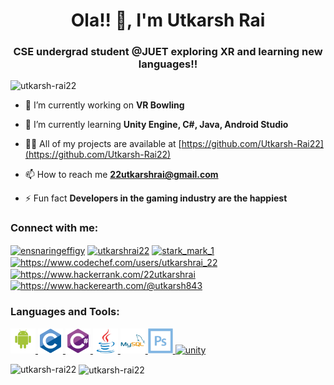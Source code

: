 <h1 align="center">Ola!! 👋, I'm Utkarsh Rai</h1>
<h3 align="center">CSE undergrad student @JUET exploring XR and learning new languages!!</h3>

<p align="left"> <img src="https://komarev.com/ghpvc/?username=utkarsh-rai22&label=Profile%20views&color=0e75b6&style=flat" alt="utkarsh-rai22" /> </p>

- 🔭 I’m currently working on **VR Bowling**

- 🌱 I’m currently learning **Unity Engine, C#, Java, Android Studio**

- 👨‍💻 All of my projects are available at [https://github.com/Utkarsh-Rai22](https://github.com/Utkarsh-Rai22)

- 📫 How to reach me **22utkarshrai@gmail.com**

- ⚡ Fun fact **Developers in the gaming industry are the happiest**

<h3 align="left">Connect with me:</h3>
<p align="left">
<a href="https://twitter.com/ensnaringeffigy" target="blank"><img align="center" src="https://raw.githubusercontent.com/rahuldkjain/github-profile-readme-generator/master/src/images/icons/Social/twitter.svg" alt="ensnaringeffigy" height="30" width="40" /></a>
<a href="https://linkedin.com/in/utkarshrai22" target="blank"><img align="center" src="https://raw.githubusercontent.com/rahuldkjain/github-profile-readme-generator/master/src/images/icons/Social/linked-in-alt.svg" alt="utkarshrai22" height="30" width="40" /></a>
<a href="https://instagram.com/stark_mark_1" target="blank"><img align="center" src="https://raw.githubusercontent.com/rahuldkjain/github-profile-readme-generator/master/src/images/icons/Social/instagram.svg" alt="stark_mark_1" height="30" width="40" /></a>
<a href="https://www.codechef.com/users/https://www.codechef.com/users/utkarshrai_22" target="blank"><img align="center" src="https://cdn.jsdelivr.net/npm/simple-icons@3.1.0/icons/codechef.svg" alt="https://www.codechef.com/users/utkarshrai_22" height="30" width="40" /></a>
<a href="https://www.hackerrank.com/https://www.hackerrank.com/22utkarshrai" target="blank"><img align="center" src="https://raw.githubusercontent.com/rahuldkjain/github-profile-readme-generator/master/src/images/icons/Social/hackerrank.svg" alt="https://www.hackerrank.com/22utkarshrai" height="30" width="40" /></a>
<a href="https://www.hackerearth.com/https://www.hackerearth.com/@utkarsh843" target="blank"><img align="center" src="https://raw.githubusercontent.com/rahuldkjain/github-profile-readme-generator/master/src/images/icons/Social/hackerearth.svg" alt="https://www.hackerearth.com/@utkarsh843" height="30" width="40" /></a>
</p>

<h3 align="left">Languages and Tools:</h3>
<p align="left"> <a href="https://developer.android.com" target="_blank" rel="noreferrer"> <img src="https://raw.githubusercontent.com/devicons/devicon/master/icons/android/android-original-wordmark.svg" alt="android" width="40" height="40"/> </a> <a href="https://www.cprogramming.com/" target="_blank" rel="noreferrer"> <img src="https://raw.githubusercontent.com/devicons/devicon/master/icons/c/c-original.svg" alt="c" width="40" height="40"/> </a> <a href="https://www.w3schools.com/cs/" target="_blank" rel="noreferrer"> <img src="https://raw.githubusercontent.com/devicons/devicon/master/icons/csharp/csharp-original.svg" alt="csharp" width="40" height="40"/> </a> <a href="https://www.java.com" target="_blank" rel="noreferrer"> <img src="https://raw.githubusercontent.com/devicons/devicon/master/icons/java/java-original.svg" alt="java" width="40" height="40"/> </a> <a href="https://www.mysql.com/" target="_blank" rel="noreferrer"> <img src="https://raw.githubusercontent.com/devicons/devicon/master/icons/mysql/mysql-original-wordmark.svg" alt="mysql" width="40" height="40"/> </a> <a href="https://www.photoshop.com/en" target="_blank" rel="noreferrer"> <img src="https://raw.githubusercontent.com/devicons/devicon/master/icons/photoshop/photoshop-line.svg" alt="photoshop" width="40" height="40"/> </a> <a href="https://unity.com/" target="_blank" rel="noreferrer"> <img src="https://www.vectorlogo.zone/logos/unity3d/unity3d-icon.svg" alt="unity" width="40" height="40"/> </a> </p>

<p><img align="left" src="https://github-readme-stats.vercel.app/api/top-langs?username=utkarsh-rai22&show_icons=true&locale=en&layout=compact" alt="utkarsh-rai22" /></p>

<p>&nbsp;<img align="center" src="https://github-readme-stats.vercel.app/api?username=utkarsh-rai22&show_icons=true&locale=en" alt="utkarsh-rai22" /></p>

